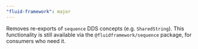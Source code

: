 ```yaml
---
"fluid-framework": major
---
```


Removes re-exports of `sequence` DDS concepts (e.g. `SharedString`).
This functionality is still available via the `@fluidframework/sequence` package, for consumers who need it.
